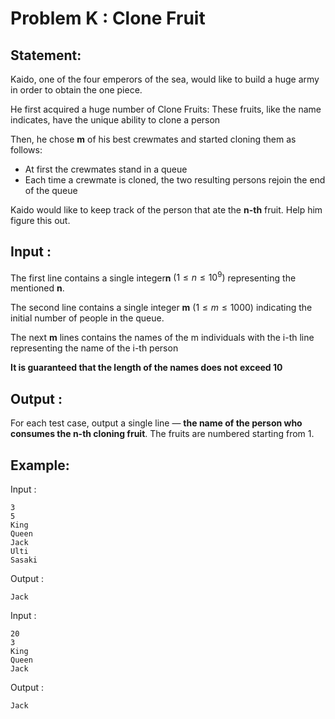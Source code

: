 # Problem K : Clone Fruit

## Statement:

Kaido, one of the four emperors of the sea, would like to build a huge army in order to obtain the one piece.

He first acquired a huge number of Clone Fruits: These fruits, like the name indicates, have the unique ability to clone a person

Then, he chose **m** of his best crewmates and started cloning them as follows:
- At first the crewmates stand in a queue
- Each time a crewmate is cloned, the two resulting persons rejoin the end of the queue

Kaido would like to keep track of the person that ate the **n-th** fruit. Help him figure this out.


## Input :

The first line contains a single integer**n** $(1≤n≤10^9)$ representing the mentioned **n**.

The second line contains a single integer **m** $(1≤m≤1000)$ indicating the initial number of people in the queue.

The next **m** lines contains the names of the m individuals with the i-th line representing the name of the i-th person

**It is guaranteed that the length of the names does not exceed 10** 

## Output :

For each test case, output a single line — **the name of the person who consumes the n-th cloning fruit**. The fruits are numbered starting from 1.

## Example:

Input :

```
3
5
King
Queen
Jack
Ulti
Sasaki
```

Output :

```
Jack
```

Input :

```
20
3
King
Queen
Jack
```

Output :

```
Jack
```
